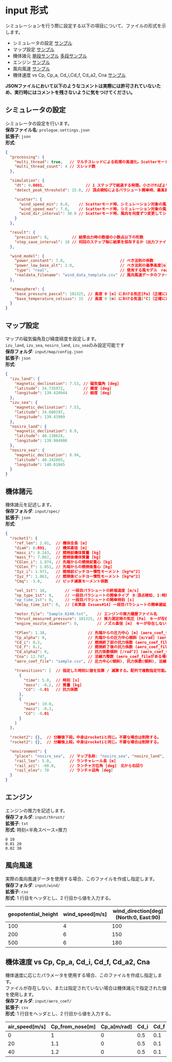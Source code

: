 # input 形式

シミュレーションを行う際に設定する以下の項目について、ファイルの形式を示します。

- シミュレータの設定 [サンプル](https://github.com/FROM-THE-EARTH/Prologue/blob/main/application/prologue.settings.json)
- マップ設定 [サンプル](https://github.com/FROM-THE-EARTH/Prologue/blob/main/application/input/map/config.json)
- 機体諸元 [単段サンプル](https://github.com/FROM-THE-EARTH/Prologue/blob/main/application/input/json/spec_single.json) [多段サンプル](https://github.com/FROM-THE-EARTH/Prologue/blob/main/application/input/json/spec_multi.json)
- エンジン [サンプル](https://github.com/FROM-THE-EARTH/Prologue/blob/main/application/input/thrust/Sample_G40-4W.txt)
- 風向風速 [サンプル](https://github.com/FROM-THE-EARTH/Prologue/blob/main/application/input/wind/sample.csv)
- 機体速度 vs Cp, Cp_a, Cd_i,Cd_f, Cd_a2, Cna [サンプル](https://github.com/FROM-THE-EARTH/Prologue/blob/main/application/input/aero_coef/sample.csv)

**JSONファイルにおいて以下のようなコメントは実際には許可されていないため、実行時にはコメントを残さないように気をつけてください。**

## シミュレータの設定

シミュレータの設定を行います。<br>
**保存ファイル名**: `prologue.settings.json`<br>
**拡張子**: `json`<br>
**形式**:

```json
{
  "processing": {
    "multi_thread": true,	// マルチスレッドによる処理の高速化。Scatterモードでのみ有効。
    "multi_thread_count": 4	// スレッド数
  },

  "simulation": {
    "dt": 0.0001,                  // 1 ステップで経過する時間。小さければより精度が上がるが計算に時間がかかる。[s]
    "detect_peak_threshold": 15.0, // 頂点検知によるパラシュート開傘時、最高高度から何メートル落下したら開傘するか[m]

    "scatter": {
      "wind_speed_min": 0.0,    // Scatterモード時、シミュレーション対象の風速の最小値[m/s]
      "wind_speed_max": 7.0,    // Scatterモード時、シミュレーション対象の風速の最大値[m/s]
      "wind_dir_interval": 30.0 // Scatterモード時、風向を何度ずつ変更してシミュレーションするか[deg]
    }
  },

  "result": {
    "precision": 8,          // 結果出力時の数値の小数点以下の桁数
    "step_save_interval": 10 // 何回のステップ毎に結果を保存するか（出力ファイルが巨大になるのを防ぐため）
  },

  "wind_model": {
    "power_constant": 7.0,                        // べき法則の係数
    "power_low_base_alt": 2.0,                    // べき法則の基準高度[m]
    "type": "real",                               // 使用する風モデル　real, original, only_powerlow, no_wind
    "realdata_filename": "wind_data_template.csv" // 風向風速データのファイル名。typeがrealの場合のみ有効。
  },

  "atmosphere": {
    "base_pressure_pascal": 101325, // 高度 0 [m] における気圧[Pa]（正確にはジオポテンシャル高度 0 [m]）
    "base_temperature_celsius": 15  // 高度 0 [m] における気温[°C]（正確にはジオポテンシャル高度 0 [m]）
  }
}
```

## マップ設定

マップの磁気偏角及び緯度経度を設定します。<br>
`izu_land`, `izu_sea`, `nosiro_land`, `izu_sea`のみ設定可能です<br>
**保存フォルダ**: `input/map/config.json`<br>
**拡張子**: `json`<br>
**形式**:

```json
{
  "izu_land": {
    "magnetic_declination": 7.53, // 磁気偏角 [deg]
    "latitude": 34.735972,        // 緯度 [deg]
    "longitude": 139.420944       // 経度 [deg]
  },
  "izu_sea": {
    "magnetic_declination": 7.53,
    "latitude": 34.680197,
    "longitude": 139.43909
  },
  "nosiro_land": {
    "magnetic_declination": 8.9,
    "latitude": 40.138624,
    "longitude": 139.984906
  },
  "nosiro_sea": {
    "magnetic_declination": 8.94,
    "latitude": 40.242865,
    "longitude": 140.01045
  }
}

```

## 機体諸元

機体諸元を記述します。<br>
**保存フォルダ**: `input/spec/`<br>
**拡張子**: `json`<br>
**形式**:

```json
{
  "rocket1": {
    "ref_len": 2.01,  // 機体全長 [m]
    "diam": 0.091,    // 機体直径 [m]
    "mass_i": 8.243,  // 燃焼前機体質量 [kg]
    "mass_f": 7.867,  // 燃焼後機体質量 [kg]
    "CGlen_i": 1.074, // 先端からの燃焼前重心 [kg]
    "CGlen_f": 1.051, // 先端からの燃焼後重心 [kg]
    "Iyz_i": 1.971,   // 燃焼前ピッチヨー慣性モーメント [kg*m^2]
    "Iyz_f": 1.863,   // 燃焼後ピッチヨー慣性モーメント [kg*m^2]
    "Cmq": -3.0,      // ピッチ減衰モーメント係数

    "vel_1st": 10,        // 一段目パラシュートの終端速度 [m/s]
    "op_type_1st": 0,     // 一段目パラシュートの開傘タイプ　0:頂点検知, 1:時刻 2:頂点検知からの時刻
    "op_time_1st": 0,     // 一段目パラシュートの開傘時刻 [s]
    "delay_time_1st": 0,  // [未実装 Issues#14] 一段目パラシュートの開傘遅延 [s]

    "motor_file": "Sample_K240.txt",    // エンジンの推力履歴ファイル名
    "thrust_measured_pressure": 101325, // 推力測定時の気圧 [Pa]　キーが存在しない場合はデフォルト値101325
    "engine_nozzle_diameter": 0,        // ノズル直径 [m]　キーが存在しない場合はデフォルト値0

    "CPlen": 1.38,                  // 先端からの圧力中心 [m] (aero_coef_fileがある場合は無効)
    "Cp_alpha": 0,                  // 先端からの圧力中心傾斜 [m/rad] (aero_coef_fileがある場合は無効)
    "Cd_i": 0.5,                    // 燃焼終了前の抗力係数 (aero_coef_fileがある場合は無効)
    "Cd_f": 0.1,                    // 燃焼終了後の抗力係数 (aero_coef_fileがある場合は無効)
    "Cd_alpha2": 0,                 // 抗力係数傾斜 [/rad^2] (aero_coef_fileがある場合は無効),
    "Cna": 11.747,                  // 法線力整数 (aero_coef_fileがある場合は無効)
    "aero_coef_file": "sample.csv", // 圧力中心(傾斜), 抗力係数(傾斜), 法線力係数 vs 機体速度　のcsvファイル名

    "transitions": [  // 指定した時刻に値を加算 / 減算する。配列で複数指定可能。
      {
        "time": 5.0,  // 時刻 [s]
        "mass": -0.2, // 質量 [kg]
        "Cd": -0.01   // 抗力係数
      },
      {
        "time": 10.0,
        "mass": -0.3,
        "Cd": -0.01
      }
    ]
  },
  
  "rocket2": {},  // 分離後下段。中身はrocket1と同じ。不要な場合は削除する。
  "rocket2": {},  // 分離後上段。中身はrocket1と同じ。不要な場合は削除する。

  "environment": {
    "place": "nosiro_sea",  // マップ名称: "nosiro_sea", "nosiro_land", "izu_sea", "izu_land"
    "rail_len": 5.0,        // ランチャレール長 [m]
    "rail_azi": -60.0,      // ランチャ方位角 [deg]　北から右回り
    "rail_elev": 70         // ランチャ迎角 [deg]
  }
}
```

## エンジン

エンジンの推力を記述します。<br>
**保存フォルダ**: `input/thrust/`<br>
**拡張子**: `txt`<br>
**形式**: 時刻<半角スペース>推力

```
0 10
0.01 20
0.02 30
```

## 風向風速

実際の風向風速データを使用する場合、このファイルを作成し指定します。<br>
**保存フォルダ**: `input/wind/`<br>
**拡張子**: `csv`<br>
**形式**: 1 行目をヘッダとし、2 行目から値を入力する。

| geopotential_height | wind_speed[m/s] | wind_direction[deg](North:0, East:90) |
| ------------------- | --------------- | ------------------------------------- |
| 100                 | 4               | 100                                   |
| 200                 | 6               | 150                                   |
| 500                 | 6               | 180                                   |

## 機体速度 vs Cp, Cp_a, Cd_i, Cd_f, Cd_a2, Cna

機体速度に応じたパラメータを使用する場合、このファイルを作成し指定します。<br>
ファイルが存在しない、または指定されていない場合は機体諸元で指定された値を使用します。<br>
**保存フォルダ**: `input/aero_coef/`<br>
**拡張子**: `csv`<br>
**形式**: 1 行目をヘッダとし、2 行目から値を入力する。

| air_speed[m/s] | Cp_from_nose[m] | Cp_a[m/rad] | Cd_i | Cd_f | Cd_a2[/rad^2] | Cna  |
| -------------- | --------------- | ----------- | ---- | ---- | ------------- | ---- |
| 0              | 1               | 0           | 0.5  | 0.1  | 0             | 11   |
| 20             | 1.1             | 0           | 0.5  | 0.1  | 0             | 11.5 |
| 40             | 1.2             | 0           | 0.5  | 0.1  | 0             | 12   |
